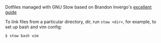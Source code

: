 Dotfiles managed with GNU Stow based on Brandon Invergo's
[excellent guide](http://brandon.invergo.net/news/2012-05-26-using-gnu-stow-to-manage-your-dotfiles.html)

To link files from a particular directory, dir, run `stow <dir>`, for example,
to set up bash and vim config:

```
$ stow bash vim
```
